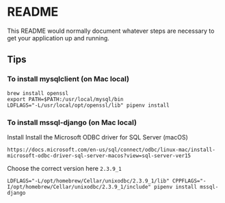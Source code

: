 # README #

This README would normally document whatever steps are necessary to get your application up and running.


## Tips

### To install mysqlclient (on Mac local) ###

```
brew install openssl
export PATH=$PATH:/usr/local/mysql/bin
LDFLAGS="-L/usr/local/opt/openssl/lib" pipenv install
```

### To install mssql-django (on Mac local) ###

Install Install the Microsoft ODBC driver for SQL Server (macOS)
```
https://docs.microsoft.com/en-us/sql/connect/odbc/linux-mac/install-microsoft-odbc-driver-sql-server-macos?view=sql-server-ver15
```

Choose the correct version here `2.3.9_1`
```
LDFLAGS="-L/opt/homebrew/Cellar/unixodbc/2.3.9_1/lib" CPPFLAGS="-I/opt/homebrew/Cellar/unixodbc/2.3.9_1/include" pipenv install mssql-django
```
